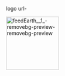logo url-

<img width="144" alt="feedEarth__1_-removebg-preview-removebg-preview" src="https://github.com/Moumita7/FeedEarth/assets/97180521/5b764708-c16d-45a4-beb1-478606ad1b16">

